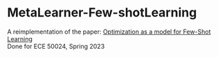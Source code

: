 # MetaLearner-Few-shotLearning
A reimplementation of the paper: [Optimization as a model for Few-Shot Learning](https://openreview.net/forum?id=rJY0-Kcll)
<br>
Done for ECE 50024, Spring 2023
